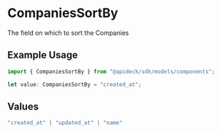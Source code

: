 # CompaniesSortBy

The field on which to sort the Companies

## Example Usage

```typescript
import { CompaniesSortBy } from "@apideck/sdk/models/components";

let value: CompaniesSortBy = "created_at";
```

## Values

```typescript
"created_at" | "updated_at" | "name"
```